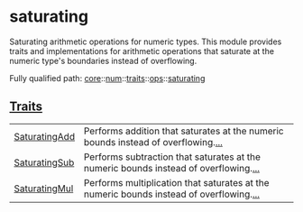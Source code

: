 # saturating

Saturating arithmetic operations for numeric types.
This module provides traits and implementations for arithmetic operations
that saturate at the numeric type's boundaries instead of overflowing.

Fully qualified path: [core](./core.md)::[num](./core-num.md)::[traits](./core-num-traits.md)::[ops](./core-num-traits-ops.md)::[saturating](./core-num-traits-ops-saturating.md)


[Traits](./core-num-traits-ops-saturating-traits.md)
 ---
| | |
|:---|:---|
| [SaturatingAdd](./core-num-traits-ops-saturating-SaturatingAdd.md) | Performs addition that saturates at the numeric bounds instead of overflowing.[...](./core-num-traits-ops-saturating-SaturatingAdd.md) |
| [SaturatingSub](./core-num-traits-ops-saturating-SaturatingSub.md) | Performs subtraction that saturates at the numeric bounds instead of overflowing.[...](./core-num-traits-ops-saturating-SaturatingSub.md) |
| [SaturatingMul](./core-num-traits-ops-saturating-SaturatingMul.md) | Performs multiplication that saturates at the numeric bounds instead of overflowing.[...](./core-num-traits-ops-saturating-SaturatingMul.md) |
